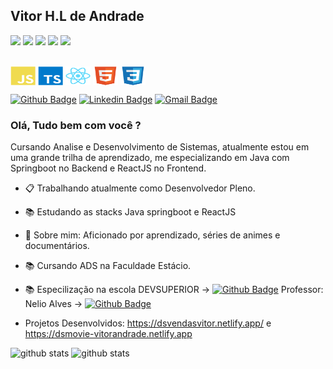 ## Vitor H.L de Andrade

![](https://img.shields.io/badge/Java-ED8B00?style=for-the-badge&logo=java&logoColor=white) ![](https://img.shields.io/badge/Spring-6DB33F?style=for-the-badge&logo=spring&logoColor=white) ![](https://img.shields.io/badge/PostgreSQL-316192?style=for-the-badge&logo=postgresql&logoColor=white) ![](https://img.shields.io/badge/Amazon_AWS-232F3E?style=for-the-badge&logo=amazon-aws&logoColor=white)
[<img src = "https://img.shields.io/badge/WhatsApp-25D366?style=for-the-badge&logo=whatsapp&logoColor=white">](https://api.whatsapp.com/send?phone=5581996394805&text=Ol%C3%A1,%20acessei%20seu%20WhatsLink)
<div style="display: inline_block"><br>
  <img align="center" alt="Rafa-Js" height="30" width="40" src="https://raw.githubusercontent.com/devicons/devicon/master/icons/javascript/javascript-plain.svg">
  <img align="center" alt="Rafa-Ts" height="30" width="40" src="https://raw.githubusercontent.com/devicons/devicon/master/icons/typescript/typescript-plain.svg">
  <img align="center" alt="Rafa-React" height="30" width="40" src="https://raw.githubusercontent.com/devicons/devicon/master/icons/react/react-original.svg">
  <img align="center" alt="Rafa-HTML" height="30" width="40" src="https://raw.githubusercontent.com/devicons/devicon/master/icons/html5/html5-original.svg">
  <img align="center" alt="Rafa-CSS" height="30" width="40" src="https://raw.githubusercontent.com/devicons/devicon/master/icons/css3/css3-original.svg">
</div>

[![Github Badge](https://img.shields.io/badge/-Github-000?style=flat-square&logo=Github&logoColor=white&link=https://github.com/vitorhla)](https://github.com/vitorhla)
[![Linkedin Badge](https://img.shields.io/badge/-LinkedIn-blue?style=flat-square&logo=Linkedin&logoColor=white&link=https://www.linkedin.com/in/vitor-andrade-9b6610162/)](https://www.linkedin.com/in/vitor-andrade-9b6610162/)
[![Gmail Badge](https://img.shields.io/badge/-Gmail-c14438?style=flat-square&logo=Gmail&logoColor=white&link=mailto:vitorhenriquealt@gmail.com)](mailto:vitorhenriquealt@gmail.com)


### Olá, Tudo bem com você ?
Cursando Analise e Desenvolvimento de Sistemas, atualmente estou em uma grande trilha de aprendizado, me especializando em Java com Springboot no Backend e 
ReactJS no Frontend.
- 📋 Trabalhando atualmente como Desenvolvedor Pleno.
- 📚 Estudando as stacks Java springboot e  ReactJS
- 💬 Sobre mim: Aficionado por aprendizado, séries de animes e documentários.
- 📚 Cursando ADS na Faculdade Estácio.
- 📚 Especilização na escola DEVSUPERIOR  -> [![Github Badge](https://img.shields.io/badge/-Github-000?style=flat-square&logo=Github&logoColor=white&link=https://github.com/devsuperior)](https://github.com/devsuperior) Professor: Nelio Alves -> [![Github Badge](https://img.shields.io/badge/-Github-000?style=flat-square&logo=Github&logoColor=white&link=https://github.com/acenelio)](https://github.com/acenelio)

-  Projetos Desenvolvidos: https://dsvendasvitor.netlify.app/  e https://dsmovie-vitorandrade.netlify.app 

![github stats](https://github-readme-stats.vercel.app/api?username=vitorhla&show_icons=true)
![github stats](https://github-readme-stats.vercel.app/api/top-langs/?username=vitorhla&layout=compact)
